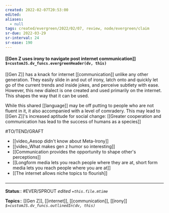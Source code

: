 ```yaml
---
created: 2022-02-07T20:53:00 
edited: 
aliases:
  - null
tags: created/evergreen/2022/02/07, review, node/evergreen/claim
sr-due: 2022-03-29
sr-interval: 24
sr-ease: 190
---
```


#### [[Gen Z uses irony to navigate post internet communication]] `$=customJS.dv_funcs.evergreenHeader(dv, this)`

[[Gen Z]] has a knack for internet [[communication]] unlike any other generation. They easily slide in and out of irony, latch onto and quickly let go of the current trends and inside jokes, and perceive subtlety with ease.
However, this new dialect is one created and used primarily on the internet. This shapes the way that it can be used.

While this shared [[language]] may be off putting to people who are not fluent in it, it also accompanied with a level of comradery. This may lead to [[Gen Z]]'s increased aptitude for social change:
[[Greater cooperation and communication has lead to the success of humans as a species]] 

#TO/TEND/GRAFT 
- [[video_Aesop didn't know about Meta-Irony]]
- [[video_What makes gen z humor so interesting]]
- [[Communication provides the opportunity to shape other's perceptions]]
- [[Longform media lets you reach people where they are at, short form media lets you reach people where you are at]]
- [[The internet allows niche topics to flourish]]


### <hr class="footnote"/>

**Status**:: #EVER/SPROUT
*edited `=this.file.mtime`*

**Topics**:: [[Gen Z]], [[internet]], [[communication]], [[irony]]
*`$=customJS.dv_funcs.outlinedIn(dv, this)`*
